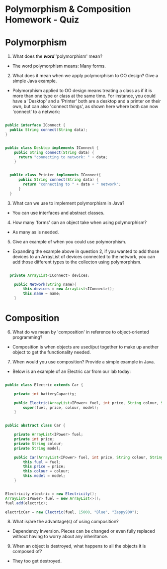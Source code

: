 # Polymorphism & Composition Homework - Quiz

# Polymorphism

1. What does the ___word___ 'polymorphism' mean?
-   The word polymorphism means: Many forms.

2. What does it mean when we apply polymorphism to OO design? Give a simple Java example.
- Polymorphism applied to OO design means treating a class as if it is more than one type or class at the same time. For instance, you could have a 'Desktop' and a 'Printer' both are a desktop and a printer on their own, but can also 'connect things', as shown here where both can now 'connect' to a network:

```java

public interface IConnect {
  public String connect(String data);
}


public class Desktop implements IConnect {
    public String connect(String data) {
      return "connecting to network: " + data;
    }


  public class Printer implements IConnect{
      public String connect(String data) {
        return "connecting to " + data + " network";
      }
  }

```

3. What can we use to implement polymorphism in Java?
- You can use interfaces and abstract classes.

4. How many 'forms' can an object take when using polymorphism?
- As many as is needed.

5. Give an example of when you could use polymorphism.
- Expanding the example above in question 2, if you wanted to add those devices to an ArrayList of devices connected to the network, you can add those different types to the collecton using polymorphism.

```java

  private ArrayList<IConnect> devices;

    public Network(String name){
        this.devices = new ArrayList<IConnect>();
        this.name = name;
    }

```


# Composition

6. What do we mean by 'composition' in reference to object-oriented programming?
- Composition is when objects are used/put together to make up another object to get the functionality needed.

7. When would you use composition? Provide a simple example in Java.
- Below is an example of an Electric car from our lab today:

```java

public class Electric extends Car {

    private int batteryCapacity;

    public Electric(ArrayList<IPower> fuel, int price, String colour, String model) {
        super(fuel, price, colour, model);
    }


public abstract class Car {

    private ArrayList<IPower> fuel;
    private int price;
    private String colour;
    private String model;

    public Car(ArrayList<IPower> fuel, int price, String colour, String model) {
        this.fuel = fuel;
        this.price = price;
        this.colour = colour;
        this.model = model;
    }


Electricity electric = new Electricity();
ArrayList<IPower> fuel = new ArrayList<>();
fuel.add(electric);

electricCar = new Electric(fuel, 15000, "Blue", "Zappy900");

```

8. What is/are the advantage(s) of using composition?
- Dependency Inversion. Pieces can be changed or even fully replaced without having to worry about any inheritance.

9. When an object is destroyed, what happens to all the objects it is composed of?
- They too get destroyed.
